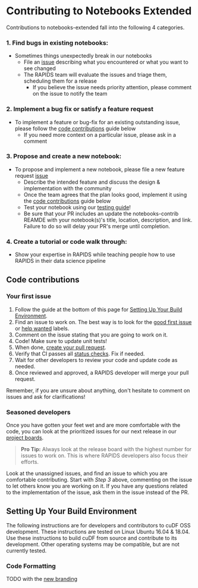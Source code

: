 # Contributing to Notebooks Extended 
Contributions to notebooks-extended fall into the following 4 categories.
### 1. Find bugs in existing notebooks:
- Sometimes things unexpectedly break in our notebooks
    - File an [issue](https://github.com/rapidsai/notebooks-extended/issues/new/choose)
describing what you encountered or what you want to see changed
    - The RAPIDS team will evaluate the issues and triage them, scheduling
them for a release
        - If you believe the issue needs priority attention, please
comment on the issue to notify the team
### 2. Implement a bug fix or satisfy a feature request
- To implement a feature or bug-fix for an existing outstanding issue, please 
    follow the [code contributions](#code-contributions) guide below
    - If you need more context on a particular issue, please ask in a comment
### 3. Propose and create a new notebook:
- To propose and implement a new notebook, please file a new feature request 
    [issue](https://github.com/rapidsai/notebooks-extended/issues/new/choose)
    - Describe the intended feature and discuss the design & implementation with the community
    - Once the team agrees that the plan looks good, implement it using the [code contributions](#code-contributions) guide below
    - Test your notebook using our [testing guide](TESTING.md)!
    - Be sure that your PR includes an update the notebooks-contrib REAMDE with your notebook(s)'s title, location, description, and link.  Failure to do so will delay your PR's merge until completion.
### 4. Create a tutorial or code walk through:
- Show your expertise in RAPIDS while teaching people how to use RAPIDS in their data science pipeline

## Code contributions

### Your first issue

1. Follow the guide at the bottom of this page for [Setting Up Your Build Environment](#setting-up-your-build-environment).
2. Find an issue to work on. The best way is to look for the [good first issue](https://github.com/rapidsai/notebooks-extended/issues?q=is%3Aissue+is%3Aopen+label%3A%22good+first+issue%22)
    or [help wanted](https://github.com/rapidsai/notebooks-extended/issues?q=is%3Aissue+is%3Aopen+label%3A%22help+wanted%22) labels.
3. Comment on the issue stating that you are going to work on it.
4. Code! Make sure to update unit tests!
5. When done, [create your pull request](https://github.com/rapidsai/notebooks-extended/compare).
6. Verify that CI passes all [status checks](https://help.github.com/articles/about-status-checks/). Fix if needed.
7. Wait for other developers to review your code and update code as needed.
8. Once reviewed and approved, a RAPIDS developer will merge your pull request.

Remember, if you are unsure about anything, don't hesitate to comment on issues
and ask for clarifications!

### Seasoned developers

Once you have gotten your feet wet and are more comfortable with the code, you
can look at the prioritized issues for our next release in our [project boards](https://github.com/rapidsai/notebooks-extended/projects).

> **Pro Tip:** Always look at the release board with the highest number for
issues to work on. This is where RAPIDS developers also focus their efforts.

Look at the unassigned issues, and find an issue to which you are comfortable
contributing. Start with _Step 3_ above, commenting on the issue to let
others know you are working on it. If you have any questions related to the
implementation of the issue, ask them in the issue instead of the PR.

## Setting Up Your Build Environment

The following instructions are for developers and contributors to cuDF OSS development. These instructions are tested on Linux Ubuntu 16.04 & 18.04. Use these instructions to build cuDF from source and contribute to its development.  Other operating systems may be compatible, but are not currently tested.

### Code Formatting

TODO with the [new branding](https://rapids.ai/branding.html)
